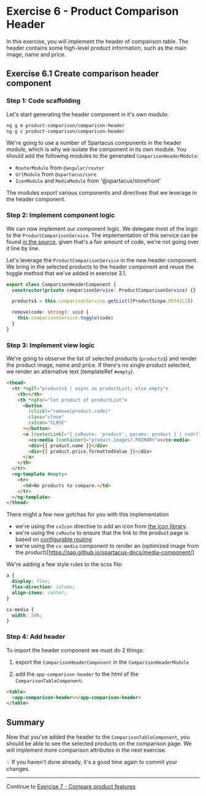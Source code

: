 # Exercise 6 - Product Comparison Header

In this exercise, you will implement the header of comparison table. The header contains some
high-level product information, such as the main image, name and price.

## Exercise 6.1 Create comparison header component

### Step 1: Code scaffolding

Let's start generating the header component in it's own module:

```sh
ng g m product-comparison/comparison-header
ng g c product-comparison/comparison-header
```

We're going to use a number of Spartacus components in the header module, which is why we isolate the component in its own module. You should add the following modules to the generated `ComparisonHeaderModule`:

- `RouterModule` from `@angular/router`
- `UrlModule` from `@spartacus/core`
- `IconModule` and `MediaModule` from '@spartacus/storefront'

The modules export various components and directives that we leverage in the header component.

### Step 2: Implement component logic

We can now implement our component logic. We delegate most of the logic to the `ProductComparisonService`. The implementation of this service can be found [in the source](./src/product-comparison/services/product-comparison.service.ts), given that's a fair amount of code, we're not going over it line by line.

Let's leverage the `ProductComparisonService` in the new header component. We bring in the selected products to the header component and reuse the toggle method that we've added in exercise 3.1.

```ts
export class ComparisonHeaderComponent {
  constructor(private comparisonService: ProductComparisonService) {}

  products$ = this.comparisonService.getList([ProductScope.DETAILS])

  remove(code: string): void {
    this.comparisonService.toggle(code)
  }
}
```

### Step 3: Implement view logic

We're going to observe the list of selected products (`products$`) and render the product image, name and price. If there's no single product selected, we render an alternative text (templateRef `#empty`).

```html
<thead>
  <tr *ngIf="products$ | async as productList; else empty">
    <th></th>
    <th *ngFor="let product of productList">
      <button
        (click)="remove(product.code)"
        class="close"
        cxIcon="CLOSE"
      ></button>
      <a [routerLink]="{ cxRoute: 'product', params: product } | cxUrl">
        <cx-media [container]="product.images?.PRIMARY"></cx-media>
        <div>{{ product.name }}</div>
        <div>{{ product.price.formattedValue }}</div>
      </a>
    </th>
  </tr>
  <ng-template #empty>
    <tr>
      <td>No products to compare.</td>
    </tr>
  </ng-template>
</thead>
```

There might a few new gotchas for you with this implementation

- we're using the `cxIcon` directive to add an icon from [the icon library](https://sap.github.io/spartacus-docs/icon-library/).
- we're using the `cxRoute` to ensure that the link to the product page is based on [configurable routing](https://sap.github.io/spartacus-docs/configurable-routing/)
- we're using the `cx-media` component to render an (optimized image from the product)[https://sap.github.io/spartacus-docs/media-component/]

We're adding a few style rules to the scss file:

```scss
a {
  display: flex;
  flex-direction: column;
  align-items: center;
}

cx-media {
  width: 50%;
}
```

### Step 4: Add header

To import the header component we must do 2 things:

1. export the `ComparisonHeaderComponent` in the `ComparisonHeaderModule`

2. add the `app-comparison-header` to the html of the `ComparisonTableComponent`:

```html
<table>
  <app-comparison-header></app-comparison-header>
</table>
```

## Summary

Now that you've added the header to the `ComparisonTableComponent`, you should be able to see the selected products on the comparison page.
We will implement more comparison attributes in the next exercise.

💡 If you haven't done already, it's a good time again to commit your changes.

---

Continue to [Exercise 7 - Compare product features](../exercise-7/README.md)
